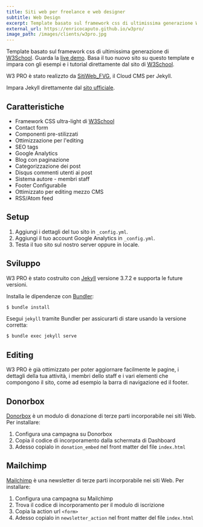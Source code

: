 ```yaml
---
title: Siti web per freelance e web designer
subtitle: Web Design
excerpt: Template basato sul framework css di ultimissima generazione W3School, particolarmente adatto a geeks, sviluppatori, graphic e web designer.
external_url: https://enricocaputo.github.io/w3pro/
image_path: /images/clients/w3pro.jpg
---
```

Template basato sul framework css di ultimissima generazione di [W3School](https://www.w3schools.com/). Guarda la [live demo](https://enricocaputo.github.io/w3pro/). Basa il tuo nuovo sito su questo template e impara con gli esempi e i tutorial direttamente dal sito di [W3School](https://www.w3schools.com/w3css/).

W3 PRO è stato realizzto da [SitiWeb_FVG](/), il Cloud CMS per Jekyll.

Impara Jekyll direttamente dal [sito ufficiale](https://jekyllrb.com/).

## Caratteristiche

* Framework CSS ultra-light di [W3School](https://www.w3schools.com/w3css/)
* Contact form
* Componenti pre-stilizzati
* Ottimizzazione per l'editing
* SEO tags
* Google Analytics
* Blog con paginazione
* Categorizzazione dei post
* Disqus commenti utenti ai post
* Sistema autore - membri staff
* Footer Configurabile
* Ottimizzato per editing mezzo CMS
* RSS/Atom feed

## Setup

1. Aggiungi i dettagli del tuo sito in `_config.yml`.
2. Aggiungi il tuo account Google Analytics in `_config.yml`.
3. Testa il tuo sito sul nostro server oppure in locale.

## Sviluppo

W3 PRO è stato costruito con [Jekyll](http://jekyllrb.com/) versione 3.7.2 e supporta le future versioni.

Installa le dipendenze con [Bundler](http://bundler.io/):

~~~bash
$ bundle install
~~~

Esegui `jekyll` tramite Bundler per assicurarti di stare usando la versione corretta:

~~~bash
$ bundle exec jekyll serve
~~~

## Editing

W3 PRO è già ottimizzato per poter aggiornare facilmente le pagine, i dettagli della tua attività, i membri dello staff e i vari elementi che compongono il sito, come ad esempio la barra di navigazione ed il footer.

## Donorbox

[Donorbox](https://donorbox.org/) è un modulo di donazione di terze parti incorporabile nei siti Web. Per installare:

1. Configura una campagna su Donorbox
2. Copia il codice di incorporamento dalla schermata di Dashboard
3. Adesso copialo in `donation_embed` nel front matter del file `index.html`

## Mailchimp

[Mailchimp](https://mailchimp.com/) è una newsletter di terze parti incorporabile nei siti Web. Per installare:

1. Configura una campagna su Mailchimp
2. Trova il codice di incorporamento per il modulo di iscrizione
3. Copia la action url `<form>`
4. Adesso copialo in `newsletter_action` nel front matter del file `index.html`
